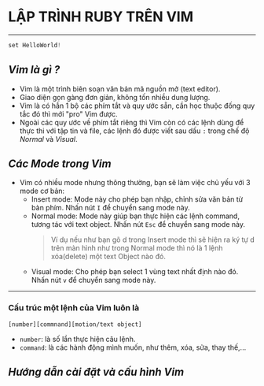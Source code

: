 # LẬP TRÌNH RUBY TRÊN VIM 
*** 
``` php
set HelloWorld!
```
## ***Vim là gì ?***
- Vim là một trình biên soạn văn bản mã nguồn mở (text editor).
- Giao diện gọn gàng đơn giản, không tốn nhiều dung lượng.
- Vim là có hẳn 1 bộ các phím tắt và quy ước sẵn, cần học thuộc đống quy tắc đó thì mới "pro" Vim được.
- Ngoài các quy ước về phím tắt riêng thì Vim còn có các lệnh dùng để thực thi với tập tin và file, các lệnh đó được viết sau dấu `:` trong chế độ *Normal* và *Visual*.
## ***Các Mode trong Vim*** 
* Vim có nhiều mode nhưng thông thường, bạn sẽ làm việc chủ yếu với 3 mode cơ bản:
   - Insert mode: Mode này cho phép bạn nhập, chỉnh sửa văn bản từ bàn phím. Nhấn nút `I` để chuyển sang mode này.
   - Normal mode: Mode này giúp bạn thực hiện các lệnh command, tương tác với text object. Nhấn nút `Esc` để chuyển sang mode này.
     > Ví dụ nếu như bạn gõ d trong Insert mode thì sẽ hiện ra ký tự d trên màn hình như trong Normal mode thì nó là 1 lệnh xóa(delete) một text Object nào đó.
   - Visual mode: Cho phép bạn select 1 vùng text nhất định nào đó. Nhấn nút `v` để chuyển sang mode này.
***
### Cấu trúc một lệnh của Vim luôn là
``` [number][commnand][motion/text object] ```
* `number`: là số lần thực hiện câu lệnh.
* `command`: là các hành động mình muốn, như thêm, xóa, sửa, thay thế,...




## ***Hướng dẫn cài đặt và cấu hình Vim***

